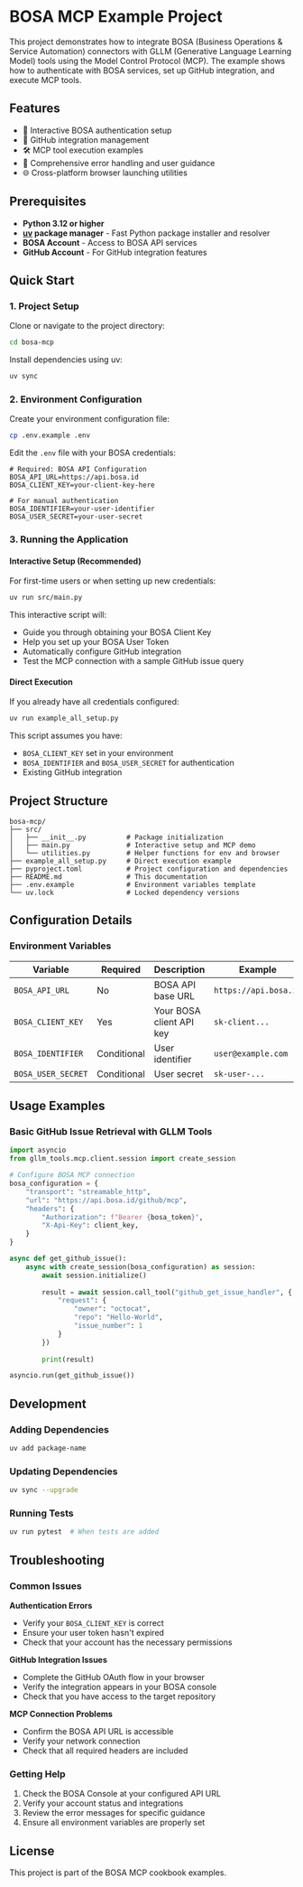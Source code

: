 # BOSA MCP Example Project

This project demonstrates how to integrate BOSA (Business Operations & Service Automation) connectors with GLLM (Generative Language Learning Model) tools using the Model Control Protocol (MCP). The example shows how to authenticate with BOSA services, set up GitHub integration, and execute MCP tools.

## Features

- 🔐 Interactive BOSA authentication setup
- 🔗 GitHub integration management
- 🛠️ MCP tool execution examples
- 📝 Comprehensive error handling and user guidance
- 🌐 Cross-platform browser launching utilities

## Prerequisites

- **Python 3.12 or higher**
- **[uv](https://github.com/astral-sh/uv) package manager** - Fast Python package installer and resolver
- **BOSA Account** - Access to BOSA API services
- **GitHub Account** - For GitHub integration features

## Quick Start

### 1. Project Setup

Clone or navigate to the project directory:
```bash
cd bosa-mcp
```

Install dependencies using uv:
```bash
uv sync
```

### 2. Environment Configuration

Create your environment configuration file:
```bash
cp .env.example .env
```

Edit the `.env` file with your BOSA credentials:
```env
# Required: BOSA API Configuration
BOSA_API_URL=https://api.bosa.id
BOSA_CLIENT_KEY=your-client-key-here

# For manual authentication
BOSA_IDENTIFIER=your-user-identifier
BOSA_USER_SECRET=your-user-secret
```

### 3. Running the Application

#### Interactive Setup (Recommended)
For first-time users or when setting up new credentials:
```bash
uv run src/main.py
```

This interactive script will:
- Guide you through obtaining your BOSA Client Key
- Help you set up your BOSA User Token
- Automatically configure GitHub integration
- Test the MCP connection with a sample GitHub issue query

#### Direct Execution
If you already have all credentials configured:
```bash
uv run example_all_setup.py
```

This script assumes you have:
- `BOSA_CLIENT_KEY` set in your environment
- `BOSA_IDENTIFIER` and `BOSA_USER_SECRET` for authentication
- Existing GitHub integration

## Project Structure

```
bosa-mcp/
├── src/
│   ├── __init__.py          # Package initialization
│   ├── main.py              # Interactive setup and MCP demo
│   └── utilities.py         # Helper functions for env and browser
├── example_all_setup.py     # Direct execution example
├── pyproject.toml           # Project configuration and dependencies
├── README.md                # This documentation
├── .env.example             # Environment variables template
└── uv.lock                  # Locked dependency versions
```

## Configuration Details

### Environment Variables

| Variable | Required | Description | Example |
|----------|----------|-------------|---------|
| `BOSA_API_URL` | No | BOSA API base URL | `https://api.bosa.id` |
| `BOSA_CLIENT_KEY` | Yes | Your BOSA client API key | `sk-client...` |
| `BOSA_IDENTIFIER` | Conditional | User identifier | `user@example.com` |
| `BOSA_USER_SECRET` | Conditional | User secret | `sk-user-...` |

## Usage Examples

### Basic GitHub Issue Retrieval with GLLM Tools

```python
import asyncio
from gllm_tools.mcp.client.session import create_session

# Configure BOSA MCP connection
bosa_configuration = {
    "transport": "streamable_http",
    "url": "https://api.bosa.id/github/mcp",
    "headers": {
        "Authorization": f"Bearer {bosa_token}",
        "X-Api-Key": client_key,
    }
}

async def get_github_issue():
    async with create_session(bosa_configuration) as session:
        await session.initialize()
        
        result = await session.call_tool("github_get_issue_handler", {
            "request": {
                "owner": "octocat",
                "repo": "Hello-World",
                "issue_number": 1
            }
        })
        
        print(result)

asyncio.run(get_github_issue())
```

## Development

### Adding Dependencies
```bash
uv add package-name
```

### Updating Dependencies
```bash
uv sync --upgrade
```

### Running Tests
```bash
uv run pytest  # When tests are added
```

## Troubleshooting

### Common Issues

**Authentication Errors**
- Verify your `BOSA_CLIENT_KEY` is correct
- Ensure your user token hasn't expired
- Check that your account has the necessary permissions

**GitHub Integration Issues**
- Complete the GitHub OAuth flow in your browser
- Verify the integration appears in your BOSA console
- Check that you have access to the target repository

**MCP Connection Problems**
- Confirm the BOSA API URL is accessible
- Verify your network connection
- Check that all required headers are included

### Getting Help

1. Check the BOSA Console at your configured API URL
2. Verify your account status and integrations
3. Review the error messages for specific guidance
4. Ensure all environment variables are properly set

## License

This project is part of the BOSA MCP cookbook examples.

